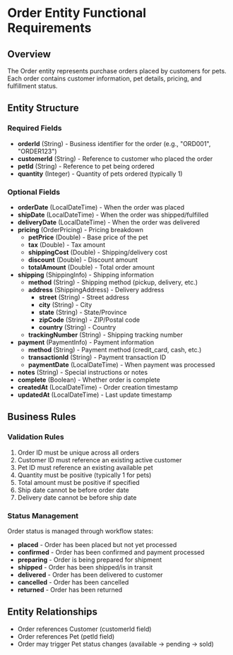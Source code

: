 # Order Entity Functional Requirements

## Overview
The Order entity represents purchase orders placed by customers for pets. Each order contains customer information, pet details, pricing, and fulfillment status.

## Entity Structure

### Required Fields
- **orderId** (String) - Business identifier for the order (e.g., "ORD001", "ORDER123")
- **customerId** (String) - Reference to customer who placed the order
- **petId** (String) - Reference to pet being ordered
- **quantity** (Integer) - Quantity of pets ordered (typically 1)

### Optional Fields
- **orderDate** (LocalDateTime) - When the order was placed
- **shipDate** (LocalDateTime) - When the order was shipped/fulfilled
- **deliveryDate** (LocalDateTime) - When the order was delivered
- **pricing** (OrderPricing) - Pricing breakdown
  - **petPrice** (Double) - Base price of the pet
  - **tax** (Double) - Tax amount
  - **shippingCost** (Double) - Shipping/delivery cost
  - **discount** (Double) - Discount amount
  - **totalAmount** (Double) - Total order amount
- **shipping** (ShippingInfo) - Shipping information
  - **method** (String) - Shipping method (pickup, delivery, etc.)
  - **address** (ShippingAddress) - Delivery address
    - **street** (String) - Street address
    - **city** (String) - City
    - **state** (String) - State/Province
    - **zipCode** (String) - ZIP/Postal code
    - **country** (String) - Country
  - **trackingNumber** (String) - Shipping tracking number
- **payment** (PaymentInfo) - Payment information
  - **method** (String) - Payment method (credit_card, cash, etc.)
  - **transactionId** (String) - Payment transaction ID
  - **paymentDate** (LocalDateTime) - When payment was processed
- **notes** (String) - Special instructions or notes
- **complete** (Boolean) - Whether order is complete
- **createdAt** (LocalDateTime) - Order creation timestamp
- **updatedAt** (LocalDateTime) - Last update timestamp

## Business Rules

### Validation Rules
1. Order ID must be unique across all orders
2. Customer ID must reference an existing active customer
3. Pet ID must reference an existing available pet
4. Quantity must be positive (typically 1 for pets)
5. Total amount must be positive if specified
6. Ship date cannot be before order date
7. Delivery date cannot be before ship date

### Status Management
Order status is managed through workflow states:
- **placed** - Order has been placed but not yet processed
- **confirmed** - Order has been confirmed and payment processed
- **preparing** - Order is being prepared for shipment
- **shipped** - Order has been shipped/is in transit
- **delivered** - Order has been delivered to customer
- **cancelled** - Order has been cancelled
- **returned** - Order has been returned

## Entity Relationships
- Order references Customer (customerId field)
- Order references Pet (petId field)
- Order may trigger Pet status changes (available → pending → sold)
